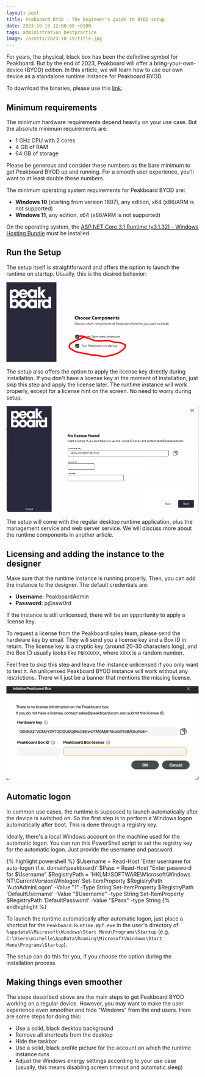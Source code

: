 ```yaml
---
layout: post
title: Peakboard BYOD - The beginner's guide to BYOD setup
date: 2023-10-19 12:00:00 +0200
tags: administration bestpractice
image: /assets/2023-10-19/title.jpg
---
```


For years, the physical, black box has been the definitive symbol for Peakboard. But by the end of 2023, Peakboard will offer a bring-your-own-device (BYOD) edition. In this article, we will learn how to use our own device as a standalone runtime instance for Peakboard BYOD.

To download the binaries, please use this [link](https://peakboard.com/download/Peakboard/dev_master/PeakboardRuntimeSetupUI.exe).

## Minimum requirements

The minimum hardware requirements depend heavily on your use case. But the absolute minimum requirements are:
* 1 GHz CPU with 2 cores
* 4 GB of RAM
* 64 GB of storage

Please be generous and consider these numbers as the bare minimum to get Peakboard BYOD up and running. For a smooth user experience, you'll want to at least double these numbers.

The minimum operating system requirements for Peakboard BYOD are:

* **Windows 10** (starting from version 1607), any edition, x64 (x86/ARM is not supported) 
* **Windows 11**, any edition, x64 (x86/ARM is not supported)

On the operating system, the [ASP.NET Core 3.1 Runtime (v3.1.32) - Windows Hosting Bundle](https://dotnet.microsoft.com/en-us/download/dotnet/thank-you/runtime-aspnetcore-3.1.32-windows-hosting-bundle-installer) must be installed.


## Run the Setup

The setup itself is straightforward and offers the option to launch the runtime on startup. Usually, this is the desired behavior:

![image](/assets/2023-10-19/010.png)

The setup also offers the option to apply the license key directly during installation. If you don't have a license key at the moment of installation, just skip this step and apply the license later. The runtime instance will work properly, except for a license hint on the screen. No need to worry during setup.

![image](/assets/2023-10-19/020.png)

The setup will come with the regular desktop runtime application, plus the management service and web server service. We will discuss more about the runtime components in another article.


## Licensing and adding the instance to the designer

Make sure that the runtime instance is running properly. Then, you can add the instance to the designer. The default credentials are:

* **Username:** PeakboardAdmin
* **Password:** p@ssw0rd

If the instance is still unlicensed, there will be an opportunity to apply a license key.

To request a license from the Peakboard sales team, please send the hardware key by email. They will send you a license key and a Box ID in return. The license key is a cryptic key (around 20-30 characters long), and the Box ID usually looks like `PBRXXXXX`, where `XXXX` is a random number.

Feel free to skip this step and leave the instance unlicensed if you only want to test it. An unlicensed Peakboard BYOD instance will work without any restrictions. There will just be a banner that mentions the missing license.

![image](/assets/2023-10-19/030.png)


## Automatic logon

In common use cases, the runtime is supposed to launch automatically after the device is switched on. So the first step is to perform a Windows logon automatically after boot. This is done through a registry key.

Ideally, there's a local Windows account on the machine used for the automatic logon. You can run this PowerShell script to set the registry key for the automatic logon. Just provide the username and password.

{% highlight powershell %}
$Username = Read-Host 'Enter username for auto-logon (f.e. domain\peakboard)'
$Pass = Read-Host "Enter password for $Username"
$RegistryPath = 'HKLM:\SOFTWARE\Microsoft\Windows NT\CurrentVersion\Winlogon'
Set-ItemProperty $RegistryPath 'AutoAdminLogon' -Value "1" -Type String 
Set-ItemProperty $RegistryPath 'DefaultUsername' -Value "$Username" -type String 
Set-ItemProperty $RegistryPath 'DefaultPassword' -Value "$Pass" -type String
{% endhighlight %}

To launch the runtime automatically after automatic logon, just place a shortcut for the `Peakboard.Runtime.Wpf.exe` in the user's directory of `%appdata%\Microsoft\Windows\Start Menu\Programs\Startup` (e.g. `C:\Users\michelle\AppData\Roaming\Microsoft\Windows\Start Menu\Programs\Startup`).

The setup can do this for you, if you choose the option during the installation process.

## Making things even smoother

The steps described above are the main steps to get Peakboard BYOD working on a regular device. However, you may want to make the user experience even smoother and hide "Windows" from the end users. Here are some steps for doing this:

* Use a solid, black desktop background
* Remove all shortcuts from the desktop
* Hide the taskbar
* Use a solid, black profile picture for the account on which the runtime instance runs
* Adjust the Windows energy settings according to your use case (usually, this means disabling screen timeout and automatic sleep)